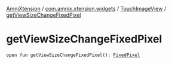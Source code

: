 [AmniXtension](../../index.md) / [com.amnix.xtension.widgets](../index.md) / [TouchImageView](index.md) / [getViewSizeChangeFixedPixel](./get-view-size-change-fixed-pixel.md)

# getViewSizeChangeFixedPixel

`open fun getViewSizeChangeFixedPixel(): `[`FixedPixel`](-fixed-pixel/index.md)